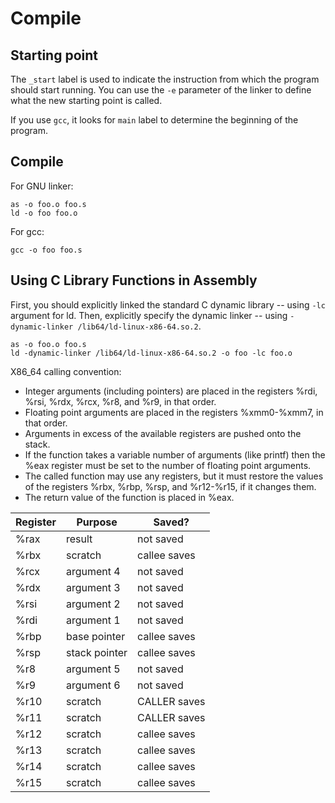 Compile
=====

## Starting point

The `_start` label is used to indicate the instruction from which the
program should start running. You can use the `-e` parameter of the linker
to define what the new starting point is called.

If you use `gcc`, it looks for `main` label to determine the beginning
of the program.

## Compile

For GNU linker:

```shell
as -o foo.o foo.s
ld -o foo foo.o
```

For gcc:

```shell
gcc -o foo foo.s
```

## Using C Library Functions in Assembly

First, you should explicitly linked the standard C dynamic library -- using
`-lc` argument for ld. Then, explicitly specify the dynamic linker -- using
`-dynamic-linker /lib64/ld-linux-x86-64.so.2`.

```shell
as -o foo.o foo.s
ld -dynamic-linker /lib64/ld-linux-x86-64.so.2 -o foo -lc foo.o
```

X86\_64 calling convention:

- Integer arguments (including pointers) are placed in the registers
  %rdi, %rsi, %rdx, %rcx, %r8, and %r9, in that order.
- Floating point arguments are placed in the registers %xmm0-%xmm7,
  in that order.
- Arguments in excess of the available registers are pushed onto the stack.
- If the function takes a variable number of arguments (like printf) then
  the %eax register must be set to the number of floating point arguments.
- The called function may use any registers, but it must restore the values
  of the registers %rbx, %rbp, %rsp, and %r12-%r15, if it changes them.
- The return value of the function is placed in %eax.

Register | Purpose       | Saved?
---      | ---           | ---
%rax     | result        | not saved
%rbx     | scratch       | callee saves
%rcx     | argument 4    | not saved
%rdx     | argument 3    | not saved
%rsi     | argument 2    | not saved
%rdi     | argument 1    | not saved
%rbp     | base pointer  | callee saves
%rsp     | stack pointer | callee saves
%r8      | argument 5    | not saved
%r9      | argument 6    | not saved
%r10     | scratch       | CALLER saves
%r11     | scratch       | CALLER saves
%r12     | scratch       | callee saves
%r13     | scratch       | callee saves
%r14     | scratch       | callee saves
%r15     | scratch       | callee saves



